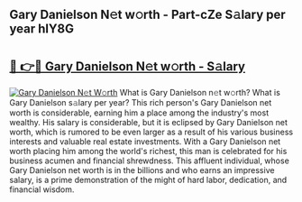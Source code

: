 ## Gary Danielson N𝚎t w𝚘rth - Part-cZe S𝚊lary per year hlY8G

# <h2><a href="http://gc054wh.nevu.top/?p=Gary+Danielson">🔗 👉🔴 Gary Danielson N𝚎t w𝚘rth - S𝚊lary</a></h2>

[![Gary Danielson N𝚎t W𝚘rth](https://i.imgur.com/Oavwk0R.jpeg)](http://gc054wh.nevu.top/?p=Gary+Danielson)
What is Gary Danielson n𝚎t w𝚘rth? What is Gary Danielson s𝚊lary per year?
This rich person's Gary Danielson net worth is considerable, earning him a place among the industry's most wealthy. His salary is considerable, but it is eclipsed by Gary Danielson net worth, which is rumored to be even larger as a result of his various business interests and valuable real estate investments. With a Gary Danielson net worth placing him among the world's richest, this man is celebrated for his business acumen and financial shrewdness. This affluent individual, whose Gary Danielson net worth is in the billions and who earns an impressive salary, is a prime demonstration of the might of hard labor, dedication, and financial wisdom.
